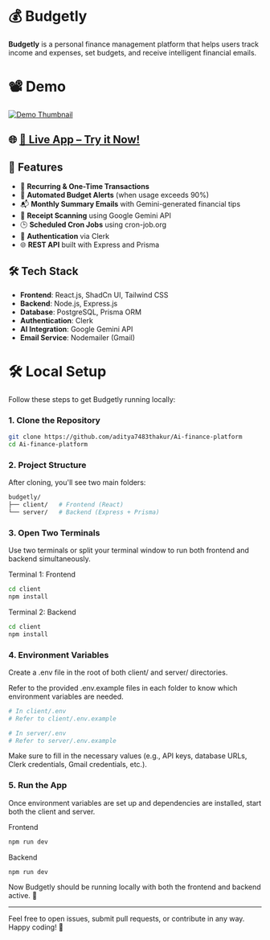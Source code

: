 # 💰 Budgetly

**Budgetly** is a personal finance management platform that helps users track income and expenses, set budgets, and receive intelligent financial emails.

# 📽️ Demo
[![Demo Thumbnail](https://github.com/user-attachments/assets/43c097a3-4dec-42eb-b28b-5442eda4d059)](https://drive.google.com/file/d/1AF_H0IvMDtSZxccpNHYtL9AQp4QvGEoK/view?usp=sharing)

## 🌐 [🔗 Live App – Try it Now!](https://budgetly-sandy.vercel.app/)


## 🚀 Features

- 📅 **Recurring & One-Time Transactions**
- 🔔 **Automated Budget Alerts** (when usage exceeds 90%)
- 📬 **Monthly Summary Emails** with Gemini-generated financial tips
- 📸 **Receipt Scanning** using Google Gemini API
- 🕒 **Scheduled Cron Jobs** using cron-job.org
- 🔐 **Authentication** via Clerk
- 🌐 **REST API** built with Express and Prisma

## 🛠️ Tech Stack

- **Frontend**: React.js, ShadCn UI, Tailwind CSS
- **Backend**: Node.js, Express.js
- **Database**: PostgreSQL, Prisma ORM
- **Authentication**: Clerk
- **AI Integration**: Google Gemini API
- **Email Service**: Nodemailer (Gmail)

# 🛠️ Local Setup

Follow these steps to get Budgetly running locally:

### 1. Clone the Repository

```bash
git clone https://github.com/aditya7483thakur/Ai-finance-platform
cd Ai-finance-platform
```

### 2. Project Structure
After cloning, you'll see two main folders:

```bash
budgetly/
├── client/   # Frontend (React)
└── server/   # Backend (Express + Prisma)
```

### 3. Open Two Terminals
Use two terminals or split your terminal window to run both frontend and backend simultaneously.

Terminal 1: Frontend
```bash
cd client
npm install
```
Terminal 2: Backend
```bash
cd client
npm install
```

### 4. Environment Variables
Create a .env file in the root of both client/ and server/ directories.

Refer to the provided .env.example files in each folder to know which environment variables are needed.


```bash
# In client/.env
# Refer to client/.env.example

# In server/.env
# Refer to server/.env.example
```
Make sure to fill in the necessary values (e.g., API keys, database URLs, Clerk credentials, Gmail credentials, etc.).

### 5. Run the App
Once environment variables are set up and dependencies are installed, start both the client and server.

Frontend
```bash
npm run dev
```
Backend
```bash
npm run dev
```
Now Budgetly should be running locally with both the frontend and backend active. 🎉


---
Feel free to open issues, submit pull requests, or contribute in any way. Happy coding! 🚀
